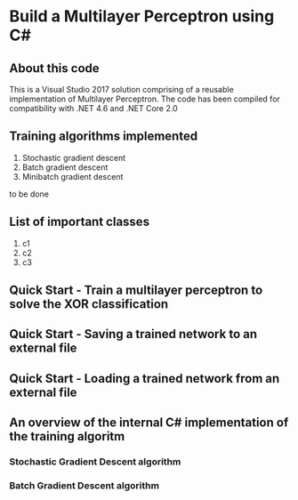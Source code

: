 #  Build a Multilayer Perceptron using C#

## About this code
This is a Visual Studio 2017 solution comprising of a reusable implementation of Multilayer Perceptron. The code has been compiled for compatibility with .NET 4.6 and .NET Core 2.0

## Training algorithms implemented
1. Stochastic gradient descent
2. Batch gradient descent
3. Minibatch gradient descent

to be done
## List of important classes
1. c1
2. c2
3. c3

## Quick Start - Train a multilayer perceptron to solve the XOR classification



## Quick Start - Saving a trained network to an external file

## Quick Start - Loading a trained network from an external file

## An overview of the internal C# implementation of the training algoritm
### Stochastic Gradient Descent algorithm

### Batch Gradient Descent algorithm
